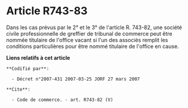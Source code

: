 # Article R743-83

Dans les cas prévus par le 2° et le 3° de l'article R. 743-82, une société civile professionnelle de greffier de tribunal de
commerce peut être nommée titulaire de l'office vacant si l'un des associés remplit les conditions particulières pour être
nommé titulaire de l'office en cause.

**Liens relatifs à cet article**

	**Codifié par**:

	  - Décret n°2007-431 2007-03-25 JORF 27 mars 2007

	**Cite**:

	  - Code de commerce. - art. R743-82 (V)
